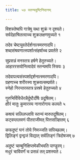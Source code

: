 ```yaml
---
title: ५७ स्तन्यदुष्टिनिदानम्

---
```


विशस्तेष्वपि गात्रेषु यथा शुक्रं न दृश्यते।  
सर्वदेहाश्रितत्वाच्च शुक्रलक्षणमुच्यते १

तदेव चेष्टयुवतेर्दर्शनात्स्मरणादपि।  
शब्दसंश्रवणात्स्पर्शात्संहर्षाच्च प्रवर्तते २

सुप्रसन्नं मनस्तत्र हर्षणे हेतुरुच्यते।  
आहाररसयोनित्वादेवं स्तन्यमपि स्त्रियः ३

तदेवापत्यसंस्पर्शाद्दर्शनात्स्मरणादपि।  
ग्रहणाच्च शरीरस्य शुक्रवत्सम्प्रर्वते।  
स्नेहो निरन्तरस्तत्र प्रस्रवे हेतुरुच्यते ४

गुरुभिर्विविधैरन्नैर्दुष्टैर्दोषैः प्रदूषितम्।  
क्षीरं मातुः कुमारस्य नानारोगाय कल्पते ५

कषायं सलिलप्लावि स्तन्यं मारुतदूषितम्।  
कट्वम्ललवणं पीतराजीमत् पित्तसञ्ज्ञितम् ६

कफदुष्टं घनं तोये निमज्जति सपिच्छलम्।  
द्विलिङ्गं द्वन्द्वजं विद्यात् सर्वलिङ्गं त्रिदोषजम् ७

अदुष्टं चाम्बुनिक्षिप्तमेकीभवति पाण्डुरम्।  
मधुरं चाविवर्णं च प्रसन्नं तत् प्रशस्यते ८
